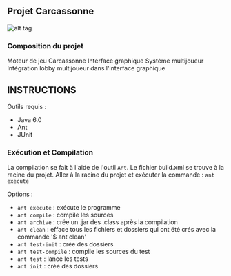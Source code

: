 ## Projet Carcassonne

![alt tag](medias/carcasonne.png)

### Composition du projet

Moteur de jeu Carcassonne
Interface graphique
Système multijoueur
Intégration lobby multijoueur dans l'interface graphique

## INSTRUCTIONS

Outils requis :

- Java 6.0
- Ant
- JUnit

### Exécution et Compilation

La compilation se fait à l'aide de l'outil `Ant`.
Le fichier build.xml se trouve à la racine du projet.
Aller à la racine du projet et exécuter la commande : `ant execute`

Options :

- `ant execute` : exécute le programme
- `ant compile` : compile les sources
- `ant archive` : crée un .jar des .class après la compilation
- `ant clean` : efface tous les fichiers et dossiers qui ont été crés avec la commande '$ ant clean'
- `ant test-init` : crée des dossiers
- `ant test-compile` : compile les sources du test
- `ant test` : lance les tests
- `ant init` : crée des dossiers


